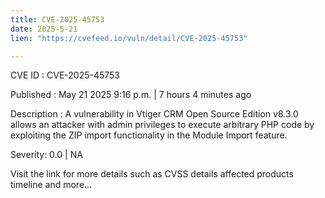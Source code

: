 ```yaml
---
title: CVE-2025-45753
date: 2025-5-21
lien: "https://cvefeed.io/vuln/detail/CVE-2025-45753"

---
```


CVE ID : CVE-2025-45753

Published :  May 21
2025
9:16 p.m. | 7 hours
4 minutes ago

Description : A vulnerability in Vtiger CRM Open Source Edition v8.3.0 allows an attacker with admin privileges to execute arbitrary PHP code by exploiting the ZIP import functionality in the Module Import feature.

Severity: 0.0 | NA

Visit the link for more details
such as CVSS details
affected products
timeline
and more...
